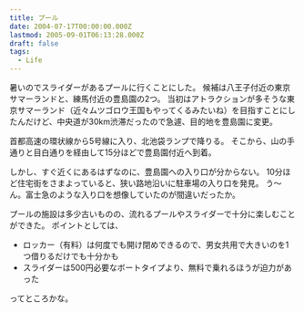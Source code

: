```yaml
---
title: プール
date: 2004-07-17T00:00:00.000Z
lastmod: 2005-09-01T06:13:28.000Z
draft: false
tags:
  - Life
---
```


暑いのでスライダーがあるプールに行くことにした。 候補は八王子付近の東京サマーランドと、練馬付近の豊島園の2つ。 当初はアトラクションが多そうな東京サマーランド（近々ムツゴロウ王国もやってくるみたいね）を目指すことにしたんだけど、中央道が30km渋滞だったので急遽、目的地を豊島園に変更。

首都高速の環状線から5号線に入り、北池袋ランプで降りる。 そこから、山の手通りと目白通りを経由して15分ほどで豊島園付近へ到着。

しかし、すぐ近くにあるはずなのに、豊島園への入り口が分からない。 10分ほど住宅街をさまよっていると、狭い路地沿いに駐車場の入り口を発見。 う〜ん。富士急のような入り口を想像していたのが間違いだったか。

プールの施設は多少古いものの、流れるプールやスライダーで十分に楽しむことができた。 ポイントとしては、

* ロッカー（有料）は何度でも開け閉めできるので、男女共用で大きいのを1つ借りるだけでも十分かも
* スライダーは500円必要なボートタイプより、無料で乗れるほうが迫力があった

ってところかな。

